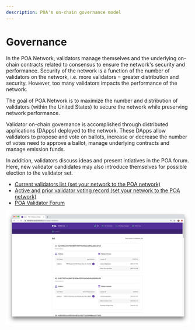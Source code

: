 ```yaml
---
description: POA's on-chain governance model
---
```


# Governance

In the POA Network, validators manage themselves and the underlying on-chain contracts related to consensus to ensure the network's security and performance. Security of the network is a function of the number of validators on the network, i.e. more validators = greater distribution and security. However, too many validators impacts the performance of the network. 

The goal of POA Network is to maximize the number and distribution of validators \(within the United States\) to secure the network while preserving network performance.

Validator on-chain governance is accomplished through distributed applications \(DApps\) deployed to the network. These DApps allow validators to propose and vote on ballots, increase or decrease the number of votes need to approve a ballot, manage underlying contracts and manage emission funds. 

In addition, validators discuss ideas and present intiatives in the POA forum. Here, new validator candidates may also introduce themselves for possible election to the validator set.

* [Current validators list \(set your network to the POA network\)](https://validators.poa.network/)
* [Active and prior validator voting record \(set your network to the POA network\)](https://voting.poa.network/poa-dapps-voting)
* [POA Validator Forum](https://forum.poa.network/c/poa-core/notaries-intro)

![Validator List DApp](../.gitbook/assets/validators_dapp_1.png)





